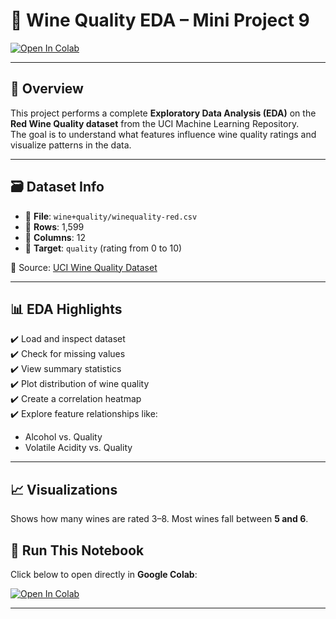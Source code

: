 # 🍷 Wine Quality EDA – Mini Project 9

[![Open In Colab](https://colab.research.google.com/assets/colab-badge.svg)](https://colab.research.google.com/github/pehal6/Mini-Project-9/blob/main/EDA.ipynb)

---

## 📌 Overview

This project performs a complete **Exploratory Data Analysis (EDA)** on the **Red Wine Quality dataset** from the UCI Machine Learning Repository.  
The goal is to understand what features influence wine quality ratings and visualize patterns in the data.

---

## 🗃️ Dataset Info

- 📂 **File**: `wine+quality/winequality-red.csv`  
- 🧪 **Rows**: 1,599  
- 🔢 **Columns**: 12  
- 🎯 **Target**: `quality` (rating from 0 to 10)

📎 Source: [UCI Wine Quality Dataset](https://archive.ics.uci.edu/ml/datasets/wine+quality)

---

## 📊 EDA Highlights

✔️ Load and inspect dataset  
✔️ Check for missing values  
✔️ View summary statistics  
✔️ Plot distribution of wine quality  
✔️ Create a correlation heatmap  
✔️ Explore feature relationships like:
- Alcohol vs. Quality
- Volatile Acidity vs. Quality

---

## 📈 Visualizations

Shows how many wines are rated 3–8. Most wines fall between **5 and 6**.


## 🚀 Run This Notebook

Click below to open directly in **Google Colab**:

[![Open In Colab](https://colab.research.google.com/assets/colab-badge.svg)](https://colab.research.google.com/github/pehal6/Mini-Project-9/blob/main/EDA.ipynb)

---
